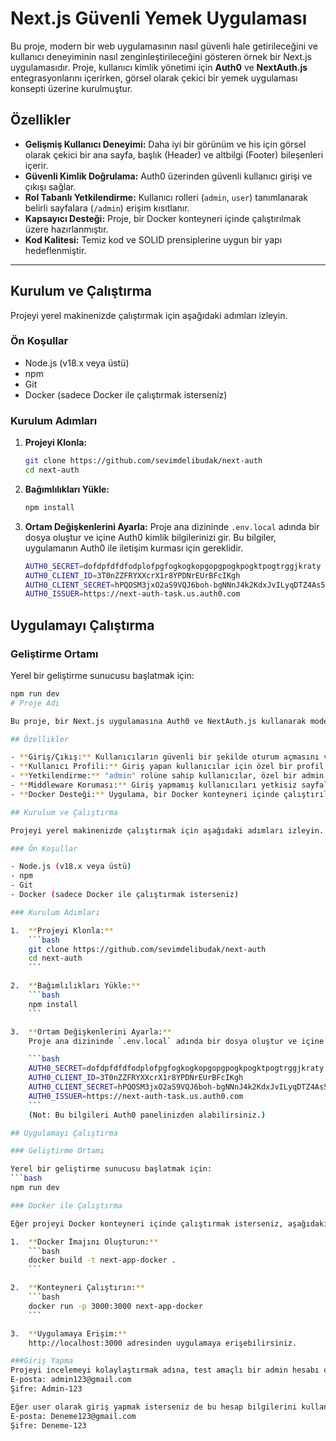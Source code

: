 # Next.js Güvenli Yemek Uygulaması

Bu proje, modern bir web uygulamasının nasıl güvenli hale getirileceğini ve kullanıcı deneyiminin nasıl zenginleştirileceğini gösteren örnek bir Next.js uygulamasıdır. Proje, kullanıcı kimlik yönetimi için **Auth0** ve **NextAuth.js** entegrasyonlarını içerirken, görsel olarak çekici bir yemek uygulaması konsepti üzerine kurulmuştur.

## Özellikler

- **Gelişmiş Kullanıcı Deneyimi:** Daha iyi bir görünüm ve his için görsel olarak çekici bir ana sayfa, başlık (Header) ve altbilgi (Footer) bileşenleri içerir.
- **Güvenli Kimlik Doğrulama:** Auth0 üzerinden güvenli kullanıcı girişi ve çıkışı sağlar.
- **Rol Tabanlı Yetkilendirme:** Kullanıcı rolleri (`admin`, `user`) tanımlanarak belirli sayfalara (`/admin`) erişim kısıtlanır.
- **Kapsayıcı Desteği:** Proje, bir Docker konteyneri içinde çalıştırılmak üzere hazırlanmıştır.
- **Kod Kalitesi:** Temiz kod ve SOLID prensiplerine uygun bir yapı hedeflenmiştir.

---

## Kurulum ve Çalıştırma

Projeyi yerel makinenizde çalıştırmak için aşağıdaki adımları izleyin.

### Ön Koşullar

- Node.js (v18.x veya üstü)
- npm
- Git
- Docker (sadece Docker ile çalıştırmak isterseniz)

### Kurulum Adımları

1.  **Projeyi Klonla:**
    ```bash
    git clone https://github.com/sevimdelibudak/next-auth
    cd next-auth
    ```

2.  **Bağımlılıkları Yükle:**
    ```bash
    npm install
    ```

3.  **Ortam Değişkenlerini Ayarla:**
    Proje ana dizininde `.env.local` adında bir dosya oluştur ve içine Auth0 kimlik bilgilerinizi gir. Bu bilgiler, uygulamanın Auth0 ile iletişim kurması için gereklidir.

    ```bash
    AUTH0_SECRET=dofdpfdfdfodplofpgfogkogkopgopgpogkpogktpogtrggjkraty
    AUTH0_CLIENT_ID=3T0nZZFRYXXcrX1r8YPDNrEUrBFcIKgh
    AUTH0_CLIENT_SECRET=hPQOSM3jxO2aS9VQJ6boh-bgNNnJ4k2KdxJvILyqDTZ4As5zHXJ7eKJWTa2R7nKu
    AUTH0_ISSUER=https://next-auth-task.us.auth0.com
    ```

## Uygulamayı Çalıştırma

### Geliştirme Ortamı

Yerel bir geliştirme sunucusu başlatmak için:
```bash
npm run dev
# Proje Adı

Bu proje, bir Next.js uygulamasına Auth0 ve NextAuth.js kullanarak modern kimlik doğrulama ve yetkilendirme (authorization) özelliklerinin nasıl eklendiğini gösteren örnek bir uygulamadır. Uygulama, farklı kullanıcı rolleri için sayfa erişimini kısıtlar.

## Özellikler

- **Giriş/Çıkış:** Kullanıcıların güvenli bir şekilde oturum açmasını ve kapatmasını sağlar.
- **Kullanıcı Profili:** Giriş yapan kullanıcılar için özel bir profil sayfası oluşturur.
- **Yetkilendirme:** "admin" rolüne sahip kullanıcılar, özel bir admin paneli sayfasına erişebilir.
- **Middleware Koruması:** Giriş yapmamış kullanıcıları yetkisiz sayfalardan yönlendirir.
- **Docker Desteği:** Uygulama, bir Docker konteyneri içinde çalıştırılmaya hazırdır.

## Kurulum ve Çalıştırma

Projeyi yerel makinenizde çalıştırmak için aşağıdaki adımları izleyin.

### Ön Koşullar

- Node.js (v18.x veya üstü)
- npm
- Git
- Docker (sadece Docker ile çalıştırmak isterseniz)

### Kurulum Adımları

1.  **Projeyi Klonla:**
    ```bash
    git clone https://github.com/sevimdelibudak/next-auth
    cd next-auth
    ```

2.  **Bağımlılıkları Yükle:**
    ```bash
    npm install
    ```

3.  **Ortam Değişkenlerini Ayarla:**
    Proje ana dizininde `.env.local` adında bir dosya oluştur ve içine Auth0 kimlik bilgilerinizi gir. Bu bilgiler, uygulamanın Auth0 ile iletişim kurması için gereklidir.

    ```bash
    AUTH0_SECRET=dofdpfdfdfodplofpgfogkogkopgopgpogkpogktpogtrggjkraty
    AUTH0_CLIENT_ID=3T0nZZFRYXXcrX1r8YPDNrEUrBFcIKgh
    AUTH0_CLIENT_SECRET=hPQOSM3jxO2aS9VQJ6boh-bgNNnJ4k2KdxJvILyqDTZ4As5zHXJ7eKJWTa2R7nKu
    AUTH0_ISSUER=https://next-auth-task.us.auth0.com
    ```
    (Not: Bu bilgileri Auth0 panelinizden alabilirsiniz.)

## Uygulamayı Çalıştırma

### Geliştirme Ortamı

Yerel bir geliştirme sunucusu başlatmak için:
```bash
npm run dev

### Docker ile Çalıştırma

Eğer projeyi Docker konteyneri içinde çalıştırmak isterseniz, aşağıdaki adımları izleyin.

1.  **Docker İmajını Oluşturun:**
    ```bash
    docker build -t next-app-docker .
    ```

2.  **Konteyneri Çalıştırın:**
    ```bash
    docker run -p 3000:3000 next-app-docker
    ```

3.  **Uygulamaya Erişim:**  
    http://localhost:3000 adresinden uygulamaya erişebilirsiniz.

###Giriş Yapma
Projeyi incelemeyi kolaylaştırmak adına, test amaçlı bir admin hesabı oluşturdum. Bu hesap bilgileri aşağıdadır:
E-posta: admin123@gmail.com
Şifre: Admin-123

Eğer user olarak giriş yapmak isterseniz de bu hesap bilgilerini kullanabilirsiniz.
E-posta: Deneme123@gmail.com
Şifre: Deneme-123



